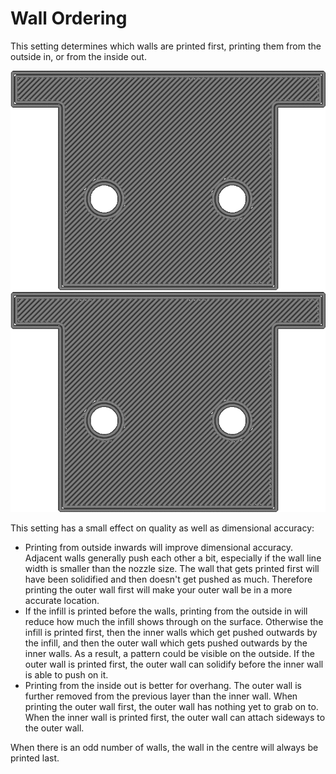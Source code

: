 Wall Ordering
====
This setting determines which walls are printed first, printing them from the outside in, or from the inside out.


![The inner wall is printed first](images/outer_inset_first_disabled.gif)
![The outer wall is printed first](images/outer_inset_first_enabled.gif)

This setting has a small effect on quality as well as dimensional accuracy:
* Printing from outside inwards will improve dimensional accuracy. Adjacent walls generally push each other a bit, especially if the wall line width is smaller than the nozzle size. The wall that gets printed first will have been solidified and then doesn't get pushed as much. Therefore printing the outer wall first will make your outer wall be in a more accurate location.
* If the infill is printed before the walls, printing from the outside in will reduce how much the infill shows through on the surface. Otherwise the infill is printed first, then the inner walls which get pushed outwards by the infill, and then the outer wall which gets pushed outwards by the inner walls. As a result, a pattern could be visible on the outside. If the outer wall is printed first, the outer wall can solidify before the inner wall is able to push on it.
* Printing from the inside out is better for overhang. The outer wall is further removed from the previous layer than the inner wall. When printing the outer wall first, the outer wall has nothing yet to grab on to. When the inner wall is printed first, the outer wall can attach sideways to the outer wall.

When there is an odd number of walls, the wall in the centre will always be printed last.